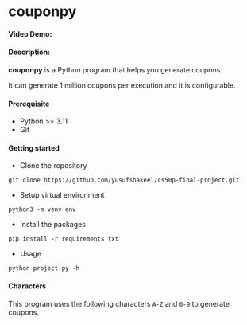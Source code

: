 # couponpy

#### Video Demo:  <URL HERE>

#### Description:

**couponpy** is a Python program that helps you generate coupons.

It can generate 1 million coupons per execution and it is configurable.

#### Prerequisite

* Python >= 3.11
* Git

#### Getting started

* Clone the repository
```shell
git clone https://github.com/yusufshakeel/cs50p-final-project.git
```

* Setup virtual environment
```shell
python3 -m venv env
```

* Install the packages
```shell
pip install -r requirements.txt
```

* Usage
```shell
python project.py -h
```

#### Characters

This program uses the following characters `A-Z` and `0-9` to generate
coupons.